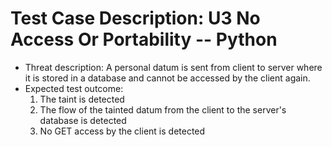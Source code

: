 # Test Case Description: U3 No Access Or Portability -- Python
- Threat description: A personal datum is sent from client to server where it is stored in a database and cannot be accessed by the client again.
- Expected test outcome:
    1. The taint is detected
    2. The flow of the tainted datum from the client to the server's database is detected
    3. No GET access by the client is detected 
  